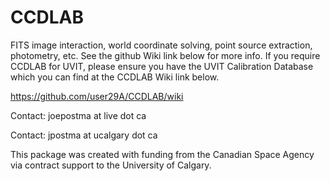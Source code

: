 # CCDLAB
FITS image interaction, world coordinate solving, point source extraction, photometry, etc.  See the github Wiki link below for more info. If you require CCDLAB for UVIT, please ensure you have the UVIT Calibration Database which you can find at the CCDLAB Wiki link below.

https://github.com/user29A/CCDLAB/wiki


Contact: joepostma at live dot ca

Contact: jpostma at ucalgary dot ca

This package was created with funding from the Canadian Space Agency via contract support to the University of Calgary.
